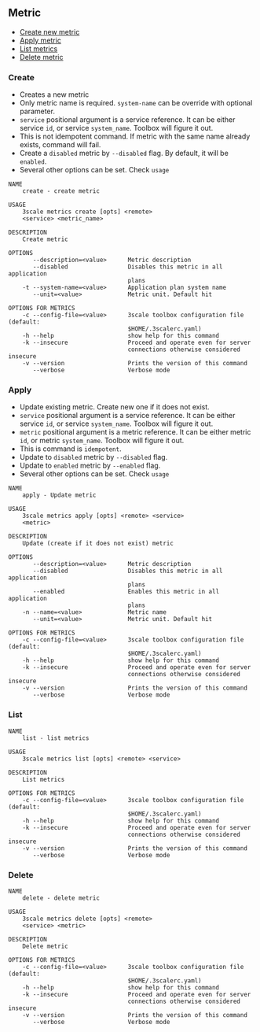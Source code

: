 ## Metric

* [Create new metric](#create)
* [Apply metric](#apply)
* [List metrics](#list)
* [Delete metric](#delete)

### Create

* Creates a new metric
* Only metric name is required. `system-name` can be override with optional parameter.
* `service` positional argument is a service reference. It can be either service `id`, or service `system_name`. Toolbox will figure it out.
* This is not idempotent command. If metric with the same name already exists, command will fail.
* Create a `disabled` metric by `--disabled` flag. By default, it will be `enabled`.
* Several other options can be set. Check `usage`

```shell
NAME
    create - create metric

USAGE
    3scale metrics create [opts] <remote>
    <service> <metric_name>

DESCRIPTION
    Create metric

OPTIONS
       --description=<value>      Metric description
       --disabled                 Disables this metric in all application
                                  plans
    -t --system-name=<value>      Application plan system name
       --unit=<value>             Metric unit. Default hit

OPTIONS FOR METRICS
    -c --config-file=<value>      3scale toolbox configuration file (default:
                                  $HOME/.3scalerc.yaml)
    -h --help                     show help for this command
    -k --insecure                 Proceed and operate even for server
                                  connections otherwise considered insecure
    -v --version                  Prints the version of this command
       --verbose                  Verbose mode
```

### Apply

* Update existing metric. Create new one if it does not exist.
* `service` positional argument is a service reference. It can be either service `id`, or service `system_name`. Toolbox will figure it out.
* `metric` positional argument is a metric reference. It can be either metric `id`, or metric `system_name`. Toolbox will figure it out.
* This is command is `idempotent`.
* Update to `disabled` metric by `--disabled` flag.
* Update to `enabled` metric by `--enabled` flag.
* Several other options can be set. Check `usage`

```shell
NAME
    apply - Update metric

USAGE
    3scale metrics apply [opts] <remote> <service>
    <metric>

DESCRIPTION
    Update (create if it does not exist) metric

OPTIONS
       --description=<value>      Metric description
       --disabled                 Disables this metric in all application
                                  plans
       --enabled                  Enables this metric in all application
                                  plans
    -n --name=<value>             Metric name
       --unit=<value>             Metric unit. Default hit

OPTIONS FOR METRICS
    -c --config-file=<value>      3scale toolbox configuration file (default:
                                  $HOME/.3scalerc.yaml)
    -h --help                     show help for this command
    -k --insecure                 Proceed and operate even for server
                                  connections otherwise considered insecure
    -v --version                  Prints the version of this command
       --verbose                  Verbose mode
```

### List

```shell
NAME
    list - list metrics

USAGE
    3scale metrics list [opts] <remote> <service>

DESCRIPTION
    List metrics

OPTIONS FOR METRICS
    -c --config-file=<value>      3scale toolbox configuration file (default:
                                  $HOME/.3scalerc.yaml)
    -h --help                     show help for this command
    -k --insecure                 Proceed and operate even for server
                                  connections otherwise considered insecure
    -v --version                  Prints the version of this command
       --verbose                  Verbose mode
```

### Delete

```shell
NAME
    delete - delete metric

USAGE
    3scale metrics delete [opts] <remote>
    <service> <metric>

DESCRIPTION
    Delete metric

OPTIONS FOR METRICS
    -c --config-file=<value>      3scale toolbox configuration file (default:
                                  $HOME/.3scalerc.yaml)
    -h --help                     show help for this command
    -k --insecure                 Proceed and operate even for server
                                  connections otherwise considered insecure
    -v --version                  Prints the version of this command
       --verbose                  Verbose mode
```
